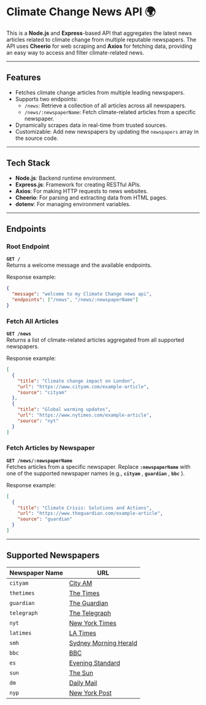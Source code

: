 # Climate Change News API 🌍

This is a **Node.js** and **Express**-based API that aggregates the latest news articles related to climate change from multiple reputable newspapers. The API uses **Cheerio** for web scraping and **Axios** for fetching data, providing an easy way to access and filter climate-related news.

---

## Features

- Fetches climate change articles from multiple leading newspapers.
- Supports two endpoints:
  - `/news`: Retrieve a collection of all articles across all newspapers.
  - `/news/:newspaperName`: Fetch climate-related articles from a specific newspaper.
- Dynamically scrapes data in real-time from trusted sources.
- Customizable: Add new newspapers by updating the `newspapers` array in the source code.

---

## Tech Stack

- **Node.js**: Backend runtime environment.
- **Express.js**: Framework for creating RESTful APIs.
- **Axios**: For making HTTP requests to news websites.
- **Cheerio**: For parsing and extracting data from HTML pages.
- **dotenv**: For managing environment variables.

---

## Endpoints

### Root Endpoint
**`GET /`**  
Returns a welcome message and the available endpoints.  

Response example:
```json
{
  "message": "welcome to my Climate Change news api",
  "endpoints": ["/news", "/news/:newspaperName"]
}
```
### Fetch All Articles
**`GET /news`**  
Returns a list of climate-related articles aggregated from all supported newspapers.

Response example:
```json
[
  {
    "title": "Climate change impact on London",
    "url": "https://www.cityam.com/example-article",
    "source": "cityam"
  },
  {
    "title": "Global warming updates",
    "url": "https://www.nytimes.com/example-article",
    "source": "nyt"
  }
]
```
### Fetch Articles by Newspaper
**`GET /news/:newspaperName`**  
Fetches articles from a specific newspaper. Replace **`:newspaperName`**  with one of the supported newspaper names (e.g., **`cityam`** , **`guardian`** , **`bbc`** ).



Response example:
```json
[
  {
    "title": "Climate Crisis: Solutions and Actions",
    "url": "https://www.theguardian.com/example-article",
    "source": "guardian"
  }
]

```

---

## Supported Newspapers

| Newspaper Name | URL |
|----------------|-----|
| `cityam`       | [City AM](https://www.cityam.com/london-must-become-a-world-leader-on-climate-change-action/) |
| `thetimes`     | [The Times](https://www.thetimes.co.uk/environment/climate-change) |
| `guardian`     | [The Guardian](https://www.theguardian.com/environment/climate-crisis) |
| `telegraph`    | [The Telegraph](https://www.telegraph.co.uk/climate-change) |
| `nyt`          | [New York Times](https://www.nytimes.com/international/section/climate) |
| `latimes`      | [LA Times](https://www.latimes.com/environment) |
| `smh`          | [Sydney Morning Herald](https://www.smh.com.au/environment/climate-change) |
| `bbc`          | [BBC](https://www.bbc.co.uk/news/science_and_environment) |
| `es`           | [Evening Standard](https://www.standard.co.uk/topic/climate-change) |
| `sun`          | [The Sun](https://www.thesun.co.uk/topic/climate-change-environment/) |
| `dm`           | [Daily Mail](https://www.dailymail.co.uk/news/climate_change_global_warming/index.html) |
| `nyp`          | [New York Post](https://nypost.com/tag/climate-change/) |
